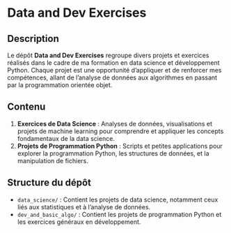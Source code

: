 # Data and Dev Exercises

## Description

Le dépôt **Data and Dev Exercises** regroupe divers projets et exercices réalisés dans le cadre de ma formation en data science et développement Python. Chaque projet est une opportunité d’appliquer et de renforcer mes compétences, allant de l’analyse de données aux algorithmes en passant par la programmation orientée objet.

## Contenu

1. **Exercices de Data Science** : Analyses de données, visualisations et projets de machine learning pour comprendre et appliquer les concepts fondamentaux de la data science.  
2. **Projets de Programmation Python** : Scripts et petites applications pour explorer la programmation Python, les structures de données, et la manipulation de fichiers.  

## Structure du dépôt

- `data_science/` : Contient les projets de data science, notamment ceux liés aux statistiques et à l’analyse de données.  
- `dev_and_basic_algo/` : Contient les projets de programmation Python et les exercices généraux en développement.  

